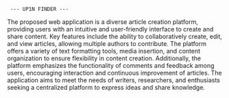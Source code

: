      --- UP1N FINDER ---



The proposed web application is a diverse article creation platform, providing users with an intuitive and user-friendly interface to create and share content. Key features include the ability to collaboratively create, edit, and view articles, allowing multiple authors to contribute. The platform offers a variety of text formatting tools, media insertion, and content organization to ensure flexibility in content creation. Additionally, the platform emphasizes the functionality of comments and feedback among users, encouraging interaction and continuous improvement of articles. The application aims to meet the needs of writers, researchers, and enthusiasts seeking a centralized platform to express ideas and share knowledge.